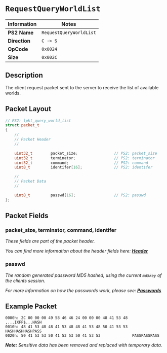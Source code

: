 # `RequestQueryWorldList`

| Information               | Notes |
|---                        |---    |
| **PS2 Name**              | `RequestQueryWorldList` |
| **Direction**             | `C -> S` |
| **OpCode**                | `0x0024` |
| **Size**                  | `0x002C` |

## Description

The client request packet sent to the server to receive the list of available worlds.

## Packet Layout

```cpp
// PS2: lpkt_query_world_list
struct packet_t
{
    //
    // Packet Header
    //

    uint32_t        packet_size;                // PS2: packet_size
    uint32_t        terminator;                 // PS2: terminator
    uint32_t        command;                    // PS2: command
    uint8_t         identifer[16];              // PS2: identifer

    //
    // Packet Data
    //

    uint8_t         passwd[16];                 // PS2: passwd
};
```

## Packet Fields

### packet_size, terminator, command, identifer

_These fields are part of the packet header._

_You can find more information about the header fields here: [**Header**](/packets/lobby/Header.md)_

### passwd

_The random generated password MD5 hashed, using the current `md5key` of the clients session._

_For more information on how the passwords work, please see: [**Passwords**](/packets/lobby/Notes.md#passwords)_

## Example Packet

```
0000h: 2C 00 00 00 49 58 46 46 24 00 00 00 48 41 53 48  ,...IXFF$...HASH
0010h: 48 41 53 48 48 41 53 48 48 41 53 48 50 41 53 53  HASHHASHHASHPASS
0020h: 50 41 53 53 50 41 53 53 50 41 53 53              PASSPASSPASS
```

_**Note:** Sensitive data has been removed and replaced with temporary data._

